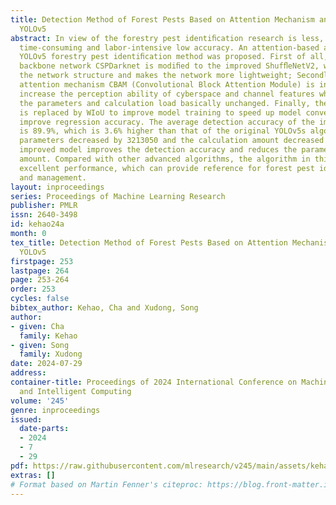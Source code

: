 ```yaml
---
title: Detection Method of Forest Pests Based on Attention Mechanism and Lightweight
  YOLOv5
abstract: In view of the forestry pest identiﬁcation research is less, manual identiﬁcation
  time-consuming and labor-intensive low accuracy. An attention-based and lightweight
  YOLOv5 forestry pest identiﬁcation method was proposed. First of all, the traditional
  backbone network CSPDarknet is modiﬁed to the improved ShufﬂeNetV2, which simpliﬁes
  the network structure and makes the network more lightweight; Secondly, the hybrid
  attention mechanism CBAM (Convolutional Block Attention Module) is introduced to
  increase the perception ability of cyberspace and channel features while keeping
  the parameters and calculation load basically unchanged. Finally, the loss function
  is replaced by WIoU to improve model training to speed up model convergence and
  improve regression accuracy. The average detection accuracy of the improved model
  is 89.9%, which is 3.6% higher than that of the original YOLOv5s algorithm; The
  parameters decreased by 3213050 and the calculation amount decreased by 7.8. The
  improved model improves the detection accuracy and reduces the parameters and calculation
  amount. Compared with other advanced algorithms, the algorithm in this paper has
  excellent performance, which can provide reference for forest pest identiﬁcation
  and management.
layout: inproceedings
series: Proceedings of Machine Learning Research
publisher: PMLR
issn: 2640-3498
id: kehao24a
month: 0
tex_title: Detection Method of Forest Pests Based on Attention Mechanism and Lightweight
  YOLOv5
firstpage: 253
lastpage: 264
page: 253-264
order: 253
cycles: false
bibtex_author: Kehao, Cha and Xudong, Song
author:
- given: Cha
  family: Kehao
- given: Song
  family: Xudong
date: 2024-07-29
address:
container-title: Proceedings of 2024 International Conference on Machine Learning
  and Intelligent Computing
volume: '245'
genre: inproceedings
issued:
  date-parts:
  - 2024
  - 7
  - 29
pdf: https://raw.githubusercontent.com/mlresearch/v245/main/assets/kehao24a/kehao24a.pdf
extras: []
# Format based on Martin Fenner's citeproc: https://blog.front-matter.io/posts/citeproc-yaml-for-bibliographies/
---
```

